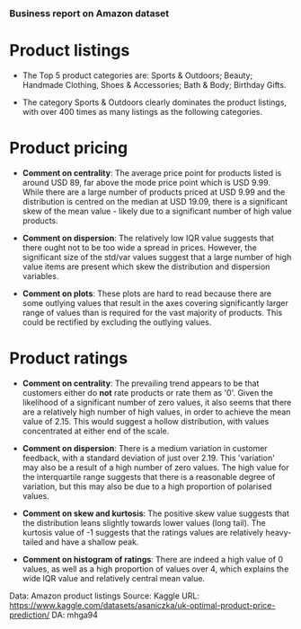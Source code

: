 ### Business report on Amazon dataset

# Product listings
- The Top 5 product categories are: Sports & Outdoors; Beauty; Handmade Clothing, Shoes & Accessories; Bath & Body; Birthday Gifts.

- The category Sports & Outdoors clearly dominates the product listings, with over 400 times as many listings as the following categories.

# Product pricing
- **Comment on centrality**: The average price point for products listed is around USD 89, far above the mode price point which is  USD 9.99. While there are a large number of products priced at USD 9.99 and the distribution is centred on the median at USD 19.09, there is a significant skew of the mean value - likely due to a significant number of high value products.

- **Comment on dispersion**: The relatively low IQR value suggests that there ought not to be too wide a spread in prices. However, the significant size of the std/var values suggest that a large number of high value items are present which skew the distribution and dispersion variables.

- **Comment on plots**: These plots are hard to read because there are some outlying values that result in the axes covering significantly larger range of values than is required for the vast majority of products. This could be rectified by excluding the outlying values.

# Product ratings
- **Comment on centrality**: The prevailing trend appears to be that customers either do **not** rate products or rate them as '0'. Given the likelihood of a significant number of zero values, it also seems that there are a relatively high number of high values, in order to achieve the mean value of 2.15. This would suggest a hollow distribution, with values concentrated at either end of the scale.

- **Comment on dispersion**: There is a medium variation in customer feedback, with a standard deviation of just over 2.19. This 'variation' may also be a result of a high number of zero values. The high value for the interquartile range suggests that there is a reasonable degree of variation, but this may also be due to a high proportion of polarised values.

- **Comment on skew and kurtosis**: The positive skew value suggests that the distribution leans slightly towards lower values (long tail). The kurtosis value of -1 suggests that the ratings values are relatively heavy-tailed and have a shallow peak.

- **Comment on histogram of ratings**: There are indeed a high value of 0 values, as well as a high proportion of values over 4, which explains the wide IQR value and relatively central mean value.



Data: Amazon product listings
Source: Kaggle
URL: https://www.kaggle.com/datasets/asaniczka/uk-optimal-product-price-prediction/
DA: mhga94
